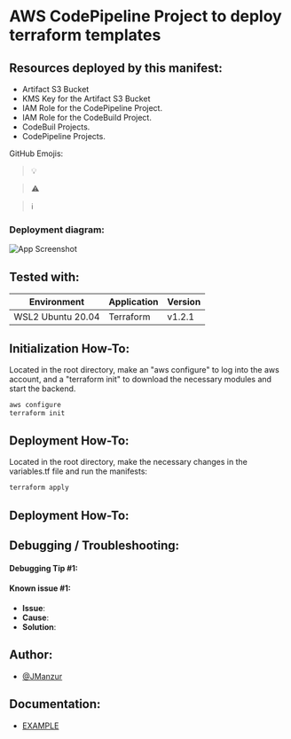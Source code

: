 # AWS CodePipeline Project to deploy terraform templates

## Resources deployed by this manifest:

- Artifact S3 Bucket
- KMS Key for the Artifact S3 Bucket
- IAM Role for the CodePipeline Project.
- IAM Role for the CodeBuild Project.
- CodeBuil Projects.
- CodePipeline Projects.

GitHub Emojis:

> :bulb:

> :warning:

> :information_source:

### Deployment diagram:

![App Screenshot](images/placeholder.png)

## Tested with: 

| Environment | Application | Version  |
| ----------------- |-----------|---------|
| WSL2 Ubuntu 20.04 | Terraform | v1.2.1  |

## Initialization How-To:
Located in the root directory, make an "aws configure" to log into the aws account, and a "terraform init" to download the necessary modules and start the backend.

```bash
aws configure
terraform init
```

## Deployment How-To:

Located in the root directory, make the necessary changes in the variables.tf file and run the manifests:

```bash
terraform apply
```
## Deployment How-To:

## Debugging / Troubleshooting:

#### **Debugging Tip #1**: 

#### **Known issue #1**: 
 - **Issue**: 
- **Cause**: 
- **Solution**: 

## Author:

- [@JManzur](https://jmanzur.com)

## Documentation:

- [EXAMPLE](URL)
